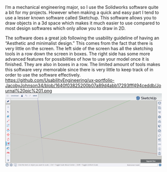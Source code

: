 I’m a mechanical engineering major, so I use the Solidworks software quite a bit for my projects. However when making a quick and easy part I tend to use a lesser known software called Sketchup. This software allows you to draw objects in a 3d space which makes it much easier to use compared to most design softwares which only allow you to draw in 2D.

The software does a great job following the usability guideline of having an “Aesthetic and minimalist design.” This comes from the fact that there is very little on the screen. The left side of the screen has all the sketching tools in a row down the screen in boxes. The right side has some more advanced features for possibilities of how to use your model once it is finished. They are also in boxes in a row. The limited amount of tools makes this software very memorable since there is very little to keep track of in order to use the software effectively.
https://github.com/UsabilityEngineering/ux-portfolio-JacobyJohnson34/blob/1640f03825200b07a89d4abb17293fff494ceddb/Journal%20pic%201.png
![Figure 1-1](https://github.com/UsabilityEngineering/ux-portfolio-JacobyJohnson34/blob/1640f03825200b07a89d4abb17293fff494ceddb/Journal%20pic%201.png)
